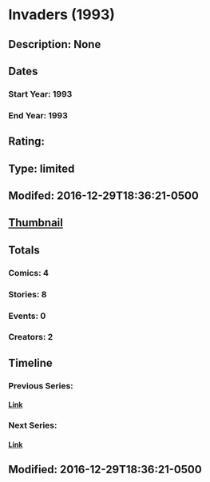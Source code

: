 # Invaders (1993)
## Description: None
## Dates
### Start Year: 1993
### End Year: 1993
## Rating: 
## Type: limited
## Modifed: 2016-12-29T18:36:21-0500
## [Thumbnail](http://i.annihil.us/u/prod/marvel/i/mg/9/90/583ef3917aa3d.jpg)
## Totals
### Comics: 4
### Stories: 8
### Events: 0
### Creators: 2
## Timeline
### Previous Series: 
#### [Link]()
### Next Series: 
#### [Link]()
## Modified: 2016-12-29T18:36:21-0500